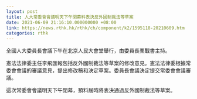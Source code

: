 ```yaml
---
layout: post
title: 人大常委會會議明天下午閉幕料表決反外國制裁法等草案
date: 2021-06-09 21:16:10.000000000 +08:00
link: https://news.rthk.hk/rthk/ch/component/k2/1595118-20210609.htm
categories: rthk
---
```


全國人大委員長會議下午在北京人民大會堂舉行，由委員長栗戰書主持。

憲法法律委主任李飛匯報包括反外國制裁法等草案的修改意見。憲法法律委根據常委會會議的審議意見，提出修改稿和決定草案。委員長會議決定提交常委會會議審議。

這次常委會會議明天下午閉幕，預料屆時將表決通過反外國制裁法等草案。
